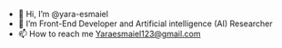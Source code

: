 - 👋 Hi, I’m @yara-esmaiel
- 👀 I’m Front-End Developer and Artificial intelligence (AI) Researcher
- 📫 How to reach me Yaraesmaiel123@gmail.com

<!---
yara-esmaiel/yara-esmaiel is a ✨ special ✨ repository because its `README.md` (this file) appears on your GitHub profile.
You can click the Preview link to take a look at your changes.
--->
